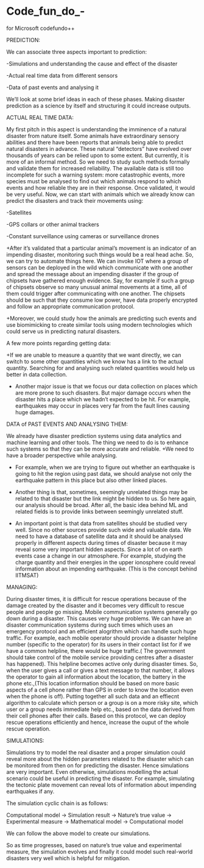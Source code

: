 # Code_fun_do_-
for Microsoft codefundo++

PREDICTION:

We can associate three aspects important to prediction:

-Simulations and understanding the cause and effect of the disaster

-Actual real time data from different sensors

-Data of past events and analysing it

We’ll look at some brief ideas in each of these phases. Making disaster prediction as a science by itself and structuring it could increase outputs.

ACTUAL REAL TIME DATA:

My first pitch in this aspect is understanding the imminence of a natural disaster from nature itself. Some animals have extraordinary sensory abilities and there have been reports that animals being able to predict natural disasters in advance. These natural “detectors” have evolved over thousands of years can be relied upon to some extent. But currently, it is more of an informal method. So we need to study such methods formally and validate them for increased reliability. The available data is still too incomplete for such a warning system: more catastrophic events, more species must be analysed to find out which animals respond to which events and how reliable they are in their response. Once validated, it would be very useful. 
Now, we can start with animals which we already know can predict the disasters and track their movements using:

-Satellites

-GPS collars or other animal trackers

-Constant surveillance using cameras or surveillance drones

+After it’s validated that a particular animal’s movement is an indicator of an impending disaster, monitoring such things would be a real head ache. So, we can try to automate things here. We can invoke IOT where a group of sensors can be deployed in the wild which communicate with one another and spread the message about an impending disaster if the group of chipsets have gathered enough evidence. Say, for example if such a group of chipsets observe so many unusual animal movements at a time, all of them could trigger after communicating with one another. The chipsets should be such that they consume low power, have data properly encrypted and follow an appropriate communication protocol.

+Moreover, we could study how the animals are predicting such events and use biomimicking to create similar tools using modern technologies which could serve us in predicting natural disasters.

A few more points regarding getting data:

+If we are unable to measure a quantity that we want directly, we can switch to some other quantities which we know has a link to the actual quantity. Searching for and analysing such related quantities would help us better in data collection.

+ Another major issue is that we focus our data collection on places which are more prone to such disasters. But major damage occurs when the disaster hits a place which we hadn’t expected to be hit. For example, earthquakes may occur in places very far from the fault lines causing huge damages.

DATA of PAST EVENTS AND ANALYSING THEM:

We already have disaster prediction systems using data analytics and machine learning and other tools. The thing we need to do is to enhance such systems so that they can be more accurate and reliable. 
+We need to have a broader perspective while analysing.

   - For example, when we are trying to figure out whether an earthquake is going to hit the region using past data, we should analyse not only the earthquake pattern in this place but also other linked places.
   
   - Another thing is that, sometimes, seemingly unrelated things may be related to that disaster but the link might be hidden to us. So here again, our analysis should be broad. After all, the basic idea behind ML and related fields is to provide links between seemingly unrelated stuff.
   
+ An important point is that data from satellites should be studied very well. Since no other sources provide such wide and valuable data. We need to have a database of satellite data and it should be analysed properly in different aspects during times of disaster because it may reveal some very important hidden aspects. Since a lot of on earth events case a change in our atmosphere. For example, studying the charge quantity and their energies in the upper ionosphere could reveal information about an impending earthquake. (This is the concept behind IITMSAT) 

MANAGING:

During disaster times, it is difficult for rescue operations because of the damage created by the disaster and it becomes very difficult to rescue people and people go missing. Mobile communication systems generally go down during a disaster. This causes very huge problems.
We can have an disaster communication systems during such times which uses an emergency protocol and an efficient alogrithm which can handle such huge traffic. For example, each mobile operator should provide a disaster helpline number (specific to the operator) for its users in their contact list for if we have a common helpline, there would be huge traffic.( The government should take control of the mobile service providing centres after a disaster has happened). This helpline becomes active only during disaster times. So, when the user gives a call or gives a text message to that number, it allows the operator to gain all information about the location, the battery in the phone etc.,(This location information should be based on more basic aspects of a cell phone rather than GPS in order to know the location even when the phone is off). Putting together all such data and an effiecnt algorithm to calculate which person or a group is on a more risky site, which user or a group needs immediate help etc., based on the data derived from their cell phones after their calls. Based on this protocol, we can deploy rescue operations efficiently and hence, increase the ouput of the whole rescue operation.

SIMULATIONS:

Simulations try to model the real disaster and a proper simulation could reveal more about the hidden parameters related to the disaster which can be monitored from then on for predicting the disaster. Hence simulations are very important. Even otherwise, simulations modelling the actual scenario could be useful in predicting the disaster. For example, simulating the tectonic plate movement can reveal lots of information about impending earthquakes if any.

The simulation cyclic chain is as follows:

Computational model -> Simulation result -> Nature’s true value -> Experimental measure -> Mathematical model -> Computational model

We can follow the above model to create our simulations.

So as time progresses, based on nature’s true value and experimental measure, the simulation evolves and finally it could model such real-world disasters very well which is helpful for mitigation.

